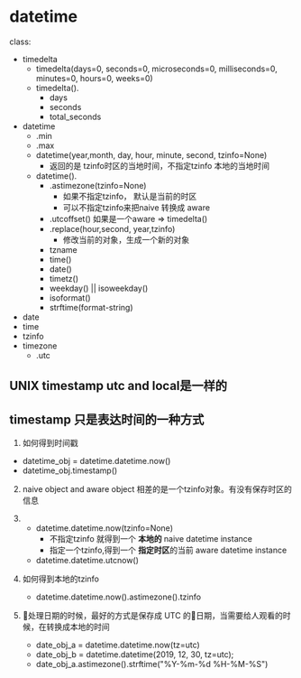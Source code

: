 # datetime
class:
* timedelta
    * timedelta(days=0, seconds=0, microseconds=0, milliseconds=0, minutes=0, hours=0, weeks=0)
    * timedelta().
        * days
        * seconds
        * total_seconds
* datetime
    * .min
    * .max
    * datetime(year,month, day, hour, minute, second, tzinfo=None)
        * 返回的是 tzinfo时区的当地时间，不指定tzinfo 本地的当地时间
    * datetime().
        * .astimezone(tzinfo=None)
            * 如果不指定tzinfo， 默认是当前的时区
            * 可以不指定tzinfo来把naive 转换成 aware 
        * .utcoffset() 如果是一个aware => timedelta()
        * .replace(hour,second, year,tzinfo)
            * 修改当前的对象，生成一个新的对象
        * tzname
        * time()
        * date()
        * timetz()
        * weekday() || isoweekday()
        * isoformat()
        * strftime(format-string)
* date
* time
* tzinfo
* timezone
    * .utc

## UNIX timestamp utc and local是一样的
## timestamp 只是表达时间的一种方式

1. 如何得到时间戳
* datetime_obj = datetime.datetime.now()
* datetime_obj.timestamp()

2. naive object and aware object 相差的是一个tzinfo对象。有没有保存时区的信息

3. 
    * datetime.datetime.now(tzinfo=None)
        * 不指定tzinfo 就得到一个 **本地的** naive datetime instance
        * 指定一个tzinfo,得到一个 **指定时区**的当前 aware datetime instance
    * datetime.datetime.utcnow()
4. 如何得到本地的tzinfo
    * datetime.datetime.now().astimezone().tzinfo
5. 处理日期的时候，最好的方式是保存成 UTC 的日期，当需要给人观看的时候，在转换成本地的时间
    * date_obj_a = datetime.datetime.now(tz=utc)
    * date_obj_b = datetime.datetime(2019, 12, 30, tz=utc);
    * date_obj_a.astimezone().strftime("%Y-%m-%d %H-%M-%S")
    
